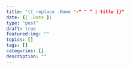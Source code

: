 ```yaml
---
title: "{{ replace .Name "-" " " | title }}"
date: {{ .Date }}
type: "post"
draft: true
featured-img: ""
topics: []
tags: []
categories: []
description: ""
---
```

